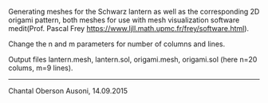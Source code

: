 Generating meshes for the Schwarz lantern as well as the corresponding 2D origami pattern,
both meshes for use with mesh visualization software medit(Prof. Pascal Frey https://www.ljll.math.upmc.fr/frey/software.html).


Change the n and m parameters for number of columns and lines.

Output files lantern.mesh, lantern.sol, origami.mesh, origami.sol (here n=20 colums, m=9 lines).

------------------------------------
Chantal Oberson Ausoni, 14.09.2015
